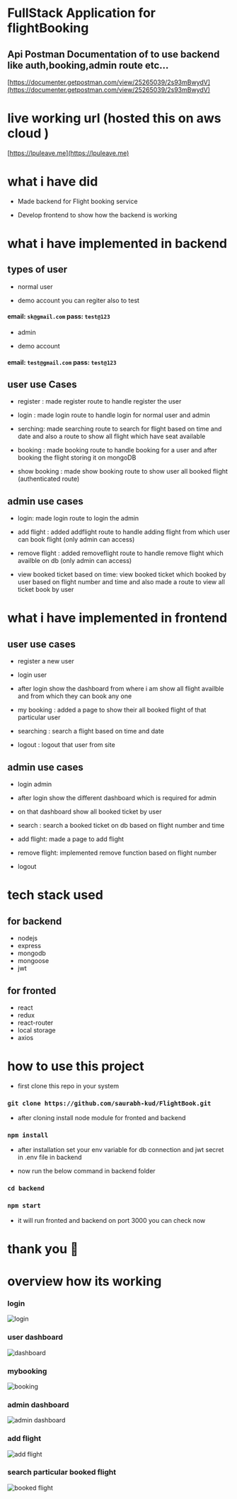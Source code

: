 # FullStack Application for flightBooking

## Api Postman Documentation of to use backend like auth,booking,admin route etc...

[https://documenter.getpostman.com/view/25265039/2s93mBwydV](https://documenter.getpostman.com/view/25265039/2s93mBwydV)

# live working url (hosted this on aws cloud )

[https://lpuleave.me](https://lpuleave.me)

# what i have did

- Made backend for Flight booking service

* Develop frontend to show how the backend is working

# what i have implemented in backend

## types of user

- normal user

- demo account you can regiter also to test

#### email: `sk@gmail.com` pass: `test@123`

- admin

- demo account

#### email: `test@gmail.com` pass: `test@123`

## user use Cases

- register : made register route to handle register the user
- login : made login route to handle login for normal user and admin

- serching: made searching route to search for flight based on time and date and also a route to show all flight which have seat available

- booking : made booking route to handle booking for a user and after booking the flight storing it on mongoDB

- show booking : made show booking route to show user all booked flight (authenticated route)

## admin use cases

- login: made login route to login the admin
- add flight : added addflight route to handle adding flight from which user can book flight (only admin can access)

- remove flight : added removeflight route to handle remove flight which availble on db (only admin can access)

- view booked ticket based on time: view booked ticket which booked by user based on flight number and time and also made a route to view all ticket book by user

# what i have implemented in frontend

## user use cases

- register a new user

- login user

- after login show the dashboard from where i am show all flight availble and from which they can book any one

- my booking : added a page to show their all booked flight of that particular user

- searching : search a flight based on time and date
- logout : logout that user from site

## admin use cases

- login admin
- after login show the different dashboard which is required for admin

- on that dashboard show all booked ticket by user

- search : search a booked ticket on db based on flight number and time

- add flight: made a page to add flight

- remove flight: implemented remove function based on flight number

- logout

# tech stack used

## for backend

- nodejs
- express
- mongodb
- mongoose
- jwt

## for fronted

- react
- redux
- react-router
- local storage
- axios

# how to use this project

- first clone this repo in your system

### `git clone https://github.com/saurabh-kud/FlightBook.git`

- after cloning install node module for fronted and backend

### `npm install`

- after installation set your env variable for db connection and jwt secret in .env file in backend

- now run the below command in backend folder

### `cd backend`

### `npm start`

- it will run fronted and backend on port 3000 you can check now

# thank you 🙏

# overview how its working

### login

![login](https://raw.githubusercontent.com/saurabh-kud/FlightBook/main/images/login.jpg)

### user dashboard

![dashboard](https://raw.githubusercontent.com/saurabh-kud/FlightBook/main/images/userDashboard.jpg)

### mybooking

![booking](https://raw.githubusercontent.com/saurabh-kud/FlightBook/main/images/userbooking.jpg)

### admin dashboard

![admin dashboard](https://raw.githubusercontent.com/saurabh-kud/FlightBook/main/images/adminDashboard.jpg)

### add flight

![add flight](https://raw.githubusercontent.com/saurabh-kud/FlightBook/main/images/addFlight.jpg)

### search particular booked flight

![booked flight](https://raw.githubusercontent.com/saurabh-kud/FlightBook/main/images/serchbookedflight.jpg)
